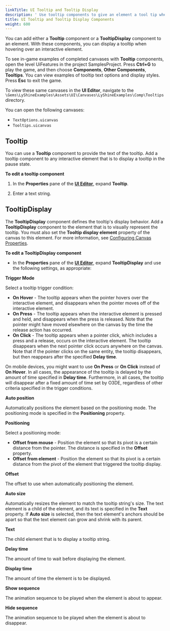 ```yaml
---
linkTitle: UI Tooltip and Tooltip Display
description: ' Use tooltip components to give an element a tool tip when hovering over it, and configure its display properties in O3DE''s UI Editor. '
title: UI Tooltip and Tooltip Display Components
weight: 600
---
```


You can add either a **Tooltip** component or a **TooltipDisplay** component to an element. With these components, you can display a tooltip when hovering over an interactive element.

To see in-game examples of completed canvases with **Tooltip** components, open the level UiFeatures in the project SamplesProject. Press **Ctrl+G** to play the game, and then choose **Components**, **Other Components**, **Tooltips**. You can view examples of tooltip text options and display styles. Press **Esc** to exit the game.

To view these same canvases in the **UI Editor**, navigate to the `\Gems\LyShineExamples\Assets\UI\Canvases\LyShineExamples\Comp\Tooltips` directory.

You can open the following canvases:
+ `TextOptions.uicanvas`
+ `Tooltips.uicanvas`

## Tooltip 

You can use a **Tooltip** component to provide the text of the tooltip. Add a tooltip component to any interactive element that is to display a tooltip in the pause state.

**To edit a tooltip component**

1. In the **Properties** pane of the [**UI Editor**](/docs/user-guide/interactivity/user-interface/editor), expand **Tooltip**.

1. Enter a text string.

## TooltipDisplay 

The **TooltipDisplay** component defines the tooltip's display behavior. Add a **TooltipDisplay** component to the element that is to visually represent the tooltip. You must also set the **Tooltip display element** property of the canvas to this element. For more information, see [Configuring Canvas Properties](/docs/user-guide/interactivity/user-interface/canvases/canvas-properties).

**To edit a TooltipDisplay component**

+ In the **Properties** pane of the [**UI Editor**](/docs/user-guide/interactivity/user-interface/editor), expand **TooltipDisplay** and use the following settings, as appropriate:

**Trigger Mode**

Select a tooltip trigger condition:

+ **On Hover** - The tooltip appears when the pointer hovers over the interactive element, and disappears when the pointer moves off of the interactive element.
+ **On Press** - The tooltip appears when the interactive element is pressed and held, and disappears when the press is released. Note that the pointer might have moved elsewhere on the canvas by the time the release action has occurred.
+ **On Click** - The tooltip appears when a pointer click, which includes a press and a release, occurs on the interactive element. The tooltip disappears when the next pointer click occurs anywhere on the canvas. Note that if the pointer clicks on the same entity, the tooltip disappears, but then reappears after the specified **Delay time**.

On mobile devices, you might want to use **On Press** or **On Click** instead of **On Hover**.
In all cases, the appearance of the tooltip is delayed by the amount of time specified in **Delay time**. Furthermore, in all cases, the tooltip will disappear after a fixed amount of time set by O3DE, regardless of other criteria specified in the trigger conditions.

**Auto position**

Automatically positions the element based on the positioning mode. The positioning mode is specified in the **Positioning** property.

**Positioning**

Select a positioning mode:
+ **Offset from mouse** - Position the element so that its pivot is a certain distance from the pointer. The distance is specified in the **Offset** property.
+ **Offset from element** - Position the element so that its pivot is a certain distance from the pivot of the element that triggered the tooltip display.

**Offset**

The offset to use when automatically positioning the element.

**Auto size**

Automatically resizes the element to match the tooltip string's size. The text element is a child of the element, and its text is specified in the **Text** property. If **Auto size** is selected, then the text element's anchors should be apart so that the text element can grow and shrink with its parent.

**Text**

The child element that is to display a tooltip string.

**Delay time**

The amount of time to wait before displaying the element.

**Display time**

The amount of time the element is to be displayed.

**Show sequence**

The animation sequence to be played when the element is about to appear.

**Hide sequence**

The animation sequence to be played when the element is about to disappear.
